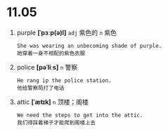 # 11.05

1. purple **[ˈpɜːp(ə)l]** `adj` 紫色的 `n` 紫色

   ```
   She was wearing an unbecoming shade of purple.
   她穿着一身不相配的紫色衣服
   ```

2. police **[pəˈliːs]** `n` 警察

   ```
   He rang ip the police station.
   他给警察局打了电话
   ```

3. attic **[ˈætɪk]** `n` 顶楼；阁楼
   ```
   We need the steps to get into the attic.
   我们得踩着梯子才能爬到阁楼上去
   ```
